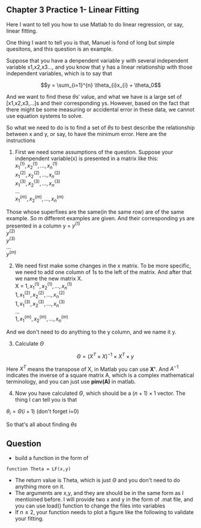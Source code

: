 ## Chapter 3 Practice 1- Linear Fitting
Here I want to tell you how to use Matlab to do linear regression, or say, linear fitting.  

One thing I want to tell you is that, Manuel is fond of long but simple quesitons, and this question is an example.  

Suppose that you have a denpendent variable y with several independent variable x1,x2,x3..., and you know that y has a linear relationship with those independent variables, which is to say that 

$$y = \sum_{i=1}^{n} \theta_{i}x_{i} + \theta_0$$  

And we want to find these $\theta s'$ value, and what we have is a large set of [x1,x2,x3,...]s and their corresponding ys. However, based on the fact that there might be some measuring or accidental error in these data, we cannot use equation systems to solve.        

So what we need to do is to find a set of $\theta s$ to best describe the relationship between x and y, or say, to have the minimum error. Here are the instructions  

1. First we need some assumptions of the question.  Suppose your indenpendent variable(x) is presented in a matrix like this:  
  $x^{(1)}_1,x^{(1)}_2,...,x^{(1)}_n$  
  $x^{(2)}_1,x^{(2)}_2,...,x^{(2)}_n$  
  $x^{(3)}_1,x^{(3)}_2,...,x^{(3)}_n$  
  ...   
  $x^{(m)}_1,x^{(m)}_2,...,x^{(m)}_n$

Those whose superfixes are the same(in the same row) are of the same example. So m different examples are given. And their corresponding ys are presented in a column
y = 
$y^{(1)}$  
$y^{(2)}$  
$y^{(3)}$  
...  
$y^{(m)}$

2. We need first make some changes in the x matrix. To be more specific, we need to add one column of 1s to the left of the matrix. And after that we name the new matrix X.  
  X = 
  $1,x^{(1)}_1,x^{(1)}_2,...,x^{(1)}_n$  
  $1,x^{(2)}_1,x^{(2)}_2,...,x^{(2)}_n$  
  $1,x^{(3)}_1,x^{(3)}_2,...,x^{(3)}_n$  
  ...  
  $1,x^{(m)}_1,x^{(m)}_2,...,x^{(m)}_n$   

And we don't need to do anything to the y column, and we name it y.  

3. Calculate $\Theta$      

   $$\Theta = (X^T\times X)^{-1}\times X^T \times y$$  

Here $X^T$ means the transpose of X, in Matlab you can use **X'**. And $A^{-1}$ indicates the inverse of a square matrix A, which is a complex mathematical terminology, and you can just use **pinv(A)** in matlab.  

4. Now you have calculated $\Theta$, which should be a $(n+1)\times 1$ vector. The thing I can tell you is that  

$\theta_i = \Theta(i+1)$ (don't forget i=0)  

So that's all about finding $\theta s$  

## Question  
+ build a function in the form of
```
function Theta = LF(x,y)
```
+ The return value is Theta, which is just $\Theta$ and you don't need to do anything more on it.  
+ The arguments are x,y, and they are should be in the same form as I mentioined before. I will provide two x and y in the form of .mat file, and you can use load() function to change the files into variables  
+ If $n\leq2$, your function needs to plot a figure like the following to validate your fitting. 


